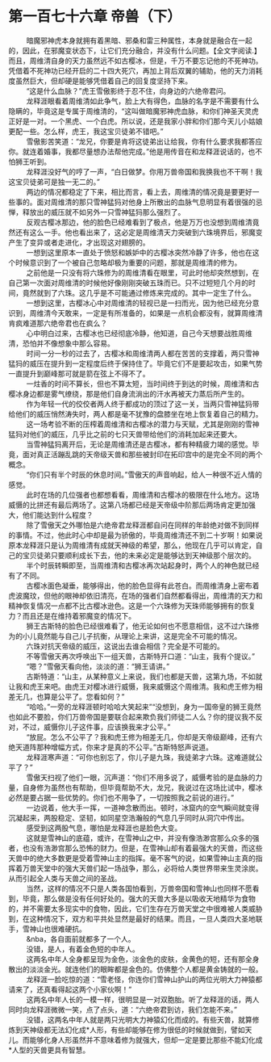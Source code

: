<h1>第一百七十六章 帝兽（下）</h1>
<div id="content">&nbsp&nbsp&nbsp&nbsp&nbsp&nbsp&nbsp&nbsp
 暗魔邪神虎本身就拥有着黑暗、邪桑和雷三种属性，本身就是融合在一起的，因此，在邪魔变状态下，让它们充分融合，并没有什么问题。【全文字阅读.】而且，周维清自身的天力虽然远不如古樱冰，但是，千万不要忘记他的不死神功。凭借着不死神功已经开启的二十四大死穴，再加上背后双翼的辅助，他的天力消耗度虽然巨大，但却硬是能够凭借着自己的回复度坚持下来。
 <br/>&nbsp&nbsp&nbsp&nbsp&nbsp&nbsp&nbsp&nbsp
 “这是什么血脉？”虎王雪傲影终于忍不住，向身边的六绝帝君问。
 <br/>&nbsp&nbsp&nbsp&nbsp&nbsp&nbsp&nbsp&nbsp
 龙释涯眼看着周维清如此争气，脸上大有得色，血脉的名字是不需要有什么隐瞒的，毕竟这是专属于周维清的，“这叫做暗魔邪神虎血脉，和你们神圣天灵虎正好是一对。一个黑虎、一个白虎。所以说，还是我家小胖和你们那今天儿小姑娘更配一些。怎么样，虎王，我这宝贝徒弟不错吧。”
 <br/>&nbsp&nbsp&nbsp&nbsp&nbsp&nbsp&nbsp&nbsp
 雪傲影苦笑道：“龙兄，你要是肯将这徒弟出让给我，你有什么要求我都答应你。就连着婚事，我都尽量想办法帮他完成。”他是用传音在和龙释涯说话的，也不怕狮王听到。
 <br/>&nbsp&nbsp&nbsp&nbsp&nbsp&nbsp&nbsp&nbsp
 龙释涯没好气的哼了一声，“白日做梦。你用万兽帝国和我换我也不干啊！我这宝贝徒弟可是独一无二的。”
 <br/>&nbsp&nbsp&nbsp&nbsp&nbsp&nbsp&nbsp&nbsp
 两边的情况都稳定了下来，相比而言，看上去，周维清的情况竟是要更好一些事的。面对周维清的那只雪神猛犸对他身上所散出的血脉气息明显有着很强的忌惮，释放出的威压就不如另外一只雪神猛犸那么强烈了。
 <br/>&nbsp&nbsp&nbsp&nbsp&nbsp&nbsp&nbsp&nbsp
 反观古樱冰那边，他的脸色已经难看到了极点，他是万万也没想到周维清竟然还有这么一手。他也看出来了，这必定是周维清天力突破到六珠境界后，邪魔变产生了变异或者走进化，才出现这对翅膀的。
 <br/>&nbsp&nbsp&nbsp&nbsp&nbsp&nbsp&nbsp&nbsp
 一想到这里原本一直处于愤怒和嫉妒中的古樱冰突然冷静了许多，他也在这个时候意识到了一个被自己忽略却极为重要的问题，那就是周维清的修为。
 <br/>&nbsp&nbsp&nbsp&nbsp&nbsp&nbsp&nbsp&nbsp
 之前他是一只没有将六珠修为的周维清看在眼里，可此时他却突然想到，在自己第一次面对周维清的时候他好像刚刚突破五珠而已。只不过短短几个月的时间，竟然就到了六珠。这几乎是不可能通过修炼来完成的。其中一定生了什么。
 <br/>&nbsp&nbsp&nbsp&nbsp&nbsp&nbsp&nbsp&nbsp
 一想到这里，古樱冰心中对周维清的轻视已是一扫而光，因为他已经充分意识到，周维清今天敢来，一定是有所准备的，如果是一点机会都没有，就算周维清肯疯难道那六绝帝君也在疯么？
 <br/>&nbsp&nbsp&nbsp&nbsp&nbsp&nbsp&nbsp&nbsp
 心中明白过来，古樱冰也已经彻底冷静，他知道，自己今天想要战胜周维清，恐怕并不像想象中那么容易。
 <br/>&nbsp&nbsp&nbsp&nbsp&nbsp&nbsp&nbsp&nbsp
 时间一分一秒的过去了，古樱冰和周维清两人都在苦苦的支撑着，两只雪神猛犸的威压在提升到一定程度后终于保持住了。毕竟它们不是要起攻击，如果气势一直提升到巅峰那可就是箭在弦上不得不了。
 <br/>&nbsp&nbsp&nbsp&nbsp&nbsp&nbsp&nbsp&nbsp
 一炷香的时间不算长，但也不算太短，当时间终于到达的时候，周维清和古樱冰身边都是雾气缭绕，那是他们自身流淌出的汗水再被天力蒸后所产生的。
 <br/>&nbsp&nbsp&nbsp&nbsp&nbsp&nbsp&nbsp&nbsp
 作为年轻一代的佼佼者两人终于都成功的顶过了这一关，当两只雪神猛犸带给他们的威压悄然涛失时，两人都是毫不犹豫的盘膝坐在地上恢复着自己的精力。
 <br/>&nbsp&nbsp&nbsp&nbsp&nbsp&nbsp&nbsp&nbsp
 这一场考验不断的压榨着周维清和古樱冰的潜力与天赋，尤其是刚刚的雪神猛犸对他们的威压，几乎比之前的七只天兽带给他们的消耗加起来还要大。
 <br/>&nbsp&nbsp&nbsp&nbsp&nbsp&nbsp&nbsp&nbsp
 当雪神猛犸离开后，无论是周维清还是古樱冰，都有种精疲力竭的感觉。毕竟，面对真正活蹦乱跳的天帝级天兽和那些被封印在拓印宫中的是完全不同的两个概念。
 <br/>&nbsp&nbsp&nbsp&nbsp&nbsp&nbsp&nbsp&nbsp
 “你们只有半个时辰的休息时间。”雪傲天的声音响起，给人一种很不近人情的感觉。
 <br/>&nbsp&nbsp&nbsp&nbsp&nbsp&nbsp&nbsp&nbsp
 此时在场的几位强者也都想看看，周维清和古樱冰的极限在什么地方。这场威慑的比拼还有最后两场了。这第八场都已经是天帝级中阶那后两场肯定更加强大，他们能达到什么程度？
 <br/>&nbsp&nbsp&nbsp&nbsp&nbsp&nbsp&nbsp&nbsp
 除了雪傲天之外哪怕是六绝帝君龙释涯都自问在同样的年龄绝对做不到同样的事情。不过，他此时心中却是最为骄傲的，毕竟周维清还不到二十岁啊！如果说原本龙释涯只是认为周维清有成就天神级的希望，那么，他现在几乎可以肯定，自己的宝贝徒弟只要顺利成长下去，他的未来必定是能够达到天神级那个层次的。
 <br/>&nbsp&nbsp&nbsp&nbsp&nbsp&nbsp&nbsp&nbsp
 半个时辰转瞬即至，当周维清和古樱冰再次站起身时，两个人的神色就已经有了不同。
 <br/>&nbsp&nbsp&nbsp&nbsp&nbsp&nbsp&nbsp&nbsp
 古樱冰面色凝垂，能够得出，他的脸色显得有此苍白。而周维清身上密布着虎波魔玟，但他的眼神却依旧清亮，在场的强者们自然都看得出，周维清的天力和精神恢复情况一点都不比古樱冰逊色。这是一个六珠修为天珠师能够拥有的恢复力？而且还是在维持着邪魔变的情况下。
 <br/>&nbsp&nbsp&nbsp&nbsp&nbsp&nbsp&nbsp&nbsp
 狮王古斯特的脸色已经很难看了，他无论如何也不愿意相信，这不过六珠修为的小儿竟然能与自己儿子抗衡，从理论上来讲，这是完全不可能的情况。
 <br/>&nbsp&nbsp&nbsp&nbsp&nbsp&nbsp&nbsp&nbsp
 六珠对抗天帝级的威压，这说出去谁会相信？完全是不可能的。
 <br/>&nbsp&nbsp&nbsp&nbsp&nbsp&nbsp&nbsp&nbsp
 不等雪傲天再次呼唤出下一组天兽，古斯特开口道：“山主，我有个提议。”
 <br/>&nbsp&nbsp&nbsp&nbsp&nbsp&nbsp&nbsp&nbsp
 “嗯？”雪傲天看向他，淡淡的道：“狮王请讲。”
 <br/>&nbsp&nbsp&nbsp&nbsp&nbsp&nbsp&nbsp&nbsp
 古斯特道：“山主，从某种意义上来说，我们也都是天兽，这第九场，不如就让我和虎王来吧。由虎王对樱冰进行威慑，我来威慑这个周维清。我和虎王修为相差无几，也算是公平了。您看如何？”
 <br/>&nbsp&nbsp&nbsp&nbsp&nbsp&nbsp&nbsp&nbsp
 “哈哈。”一旁的龙释涯顿时哈哈大笑起来”“没想到，身为一国帝皇的狮王竟然也如此不要脸，你们万兽帝国是要联合起来欺负我们师徒二人么？你的提议我不反对，不过，威慑你儿子这件事，应该换我来才公平。”
 <br/>&nbsp&nbsp&nbsp&nbsp&nbsp&nbsp&nbsp&nbsp
 “放屁。怎么不公平了？我和虎王修为相差无几，你却是天帝级巅峰，还有六绝天道阵那种增幅方式，你来才是真的不公平。”古斯特怒声说道。
 <br/>&nbsp&nbsp&nbsp&nbsp&nbsp&nbsp&nbsp&nbsp
 龙释涯寒声道：“可你也别忘了，你儿子是九珠，我徒弟才六珠。这难道就公平了？”
 <br/>&nbsp&nbsp&nbsp&nbsp&nbsp&nbsp&nbsp&nbsp
 雪傲天扫视了他们一眼，沉声道：“你们不用多说了，威慑考验的是血脉的力量，自身修为虽然也有帮助，但毕竟帮助不大，龙兄，我说过在这场比试中，樱冰必然是要占据一些优势的。你们也不用争了，一切按照我之前说的进行。”
 <br/>&nbsp&nbsp&nbsp&nbsp&nbsp&nbsp&nbsp&nbsp
 一边说着，他大手一挥，一道神念散而出。顿时，冰窟内的空气瞬间就变得沉凝起来，两股稳定、坚韧，如同星空浩瀚般的气息几乎同时从洞穴中传出。
 <br/>&nbsp&nbsp&nbsp&nbsp&nbsp&nbsp&nbsp&nbsp
 感受到这两股气息，哪怕是龙释涯也是脸色大变。
 <br/>&nbsp&nbsp&nbsp&nbsp&nbsp&nbsp&nbsp&nbsp
 这就是雪神山的底蕴，或许，在雪神山之中，并没有像浩渺宫那么众多的强者，也没有浩渺宫那么恐怖的财力。但是，在雪神山却有着最强大的天兽，而这些天兽中的绝大多数更是受着雪神山主的指挥。毫不客气的说，如果雪神山主真的指挥着万兽天堂中的强大天兽们起一场战争，那么，必将给人类世界带来生灵涂炭。从而引起全人类与天兽之间的圣战。
 <br/>&nbsp&nbsp&nbsp&nbsp&nbsp&nbsp&nbsp&nbsp
 当然，这样的情况不只是人类各国怕看到，万兽帝国和雪神山也同样不愿看到，毕竟，那么做是没有任何好处的。强大的天兽大多是以吸收天地精华为食物的，并不需要太多现实中的食物，因此，它们生存在万兽天堂之中很难被人类威胁到，在这种情况下，双方和平共处显然是最好的结果。而且，一旦人类四大圣地联手，雪神山也很难硬抗。
 <br/>&nbsp&nbsp&nbsp&nbsp&nbsp&nbsp&nbsp&nbsp
 &amp;nba，各自面前就都多了一个人。
 <br/>&nbsp&nbsp&nbsp&nbsp&nbsp&nbsp&nbsp&nbsp
 没错，是人，有着金色短的中年人。
 <br/>&nbsp&nbsp&nbsp&nbsp&nbsp&nbsp&nbsp&nbsp
 这两名中年人全身都呈现为金色，淡金色的皮肤，金黄色的短，还有那全身散出的淡淡金光。就连他们的眼眸都是金色的。仿佛整个人都是黄金铸就的一般。
 <br/>&nbsp&nbsp&nbsp&nbsp&nbsp&nbsp&nbsp&nbsp
 龙释涯一脸吃惊的道：“雪老怪，你连你们雪神山护山的两位光明大力神猿都请来了，还真看得起这两个小家伙啊！”
 <br/>&nbsp&nbsp&nbsp&nbsp&nbsp&nbsp&nbsp&nbsp
 这两名中年人长的一模一样，很明显是一对双胞胎。听了龙释涯的话，两人同时向龙释涯微微一笑，点了点头，道：“六绝帝君到访，我们怎能不来。”
 <br/>&nbsp&nbsp&nbsp&nbsp&nbsp&nbsp&nbsp&nbsp
 没错，这两名中年人就是两只光明大力神猿幻化而成的。有些天兽，就算修炼到天神级都无法幻化成*人形，有些却能够在修为很低的时候就做到，譬如天儿。而能够化身人形虽然并不意味着修为就强大，但却一定是要比那些不能幻化成*人型的天兽更具有智慧。
 <br/>&nbsp&nbsp&nbsp&nbsp&nbsp&nbsp&nbsp&nbsp
 <br/>&nbsp&nbsp&nbsp&nbsp&nbsp&nbsp&nbsp&nbsp
</div>
